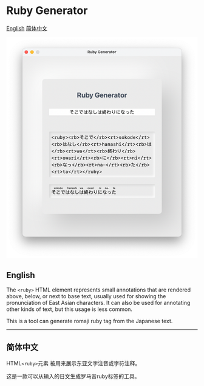 # Ruby Generator

[English](#english) [简体中文](#chinese)

![Ruby Generator](./example/ruby.png)

## English

The `<ruby>` HTML element represents small annotations that are rendered above, below, or next to base text, usually used for showing the pronunciation of East Asian characters. It can also be used for annotating other kinds of text, but this usage is less common.

This is a tool can generate romaji ruby tag from the Japanese text.

---

## 简体中文

HTML`<ruby>`元素 被用来展示东亚文字注音或字符注释。

这是一款可以从输入的日文生成罗马音ruby标签的工具。